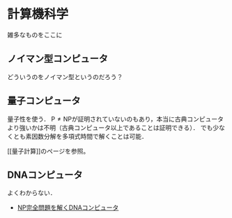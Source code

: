 # 計算機科学
雑多なものをここに

## ノイマン型コンピュータ
どういうのをノイマン型というのだろう？

## 量子コンピュータ
量子性を使う．
$\textrm{P}≠\textrm{NP}$が証明されていないのもあり，本当に古典コンピュータより強いかは不明（古典コンピュータ以上であることは証明できる）．
でも少なくとも素因数分解を多項式時間で解くことは可能．

[[量子計算]]のページを参照。

## DNAコンピュータ
よくわからない．

- [NP完全問題を解くDNAコンピュータ](http://www.net.c.dendai.ac.jp/~fujiwara/soturon3.htm)

